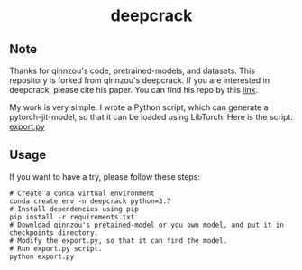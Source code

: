 <div align=center>
  <h1>deepcrack</h1>
</div>

## Note

Thanks for qinnzou's code, pretrained-models, and datasets. This repository is forked from qinnzou's deepcrack. If you are interested in deepcrack, please cite his paper. You can find his repo by this [link](https://github.com/qinnzou/DeepCrack).

My work is very simple. I wrote a Python script, which can generate a pytorch-jit-model, so that it can be loaded using LibTorch. Here is the script: [export.py](./export.py)

## Usage

If you want to have a try, please follow these steps:

```shell
# Create a conda virtual environment
conda create env -n deepcrack python=3.7
# Install dependencies using pip
pip install -r requirements.txt
# Download qinnzou's pretained-model or you own model, and put it in checkpoints directory.
# Modify the export.py, so that it can find the model.
# Run export.py script.
python export.py
```
